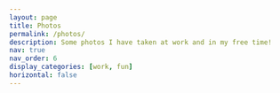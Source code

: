 ```yaml
---
layout: page
title: Photos
permalink: /photos/
description: Some photos I have taken at work and in my free time!
nav: true
nav_order: 6
display_categories: [work, fun]
horizontal: false
---
```

